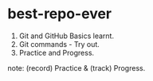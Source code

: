 # best-repo-ever

1. Git and GitHub Basics learnt.
2. Git commands - Try out.
3. Practice and Progress.

note: (record) Practice & (track) Progress.
